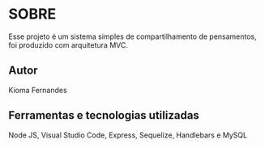 # SOBRE

Esse projeto é um sistema simples de compartilhamento de pensamentos, foi produzido com arquitetura MVC. 

## Autor

Kioma Fernandes

## Ferramentas e tecnologias utilizadas

Node JS, Visual Studio Code, Express, Sequelize, Handlebars e MySQL